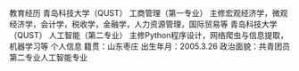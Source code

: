 教育经历
青岛科技大学（QUST）
工商管理（第一专业）
主修宏观经济学，微观经济学，会计学，税收学，金融学，人力资源管理，国际贸易等
青岛科技大学（QUST）
人工智能（第二专业）
主修Python程序设计，网络爬虫与信息提取，机器学习等
个人信息
籍贯：山东枣庄
出生年月：2005.3.26
政治面貌：共青团员
第二专业人工智能专业
